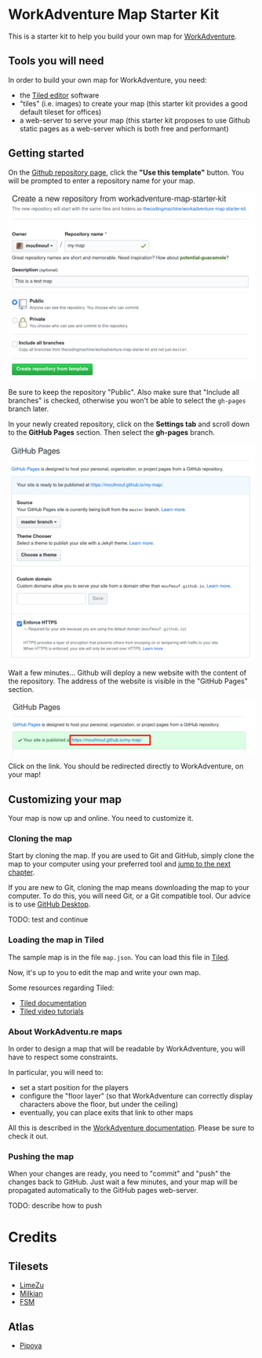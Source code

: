 # WorkAdventure Map Starter Kit

This is a starter kit to help you build your own map for [WorkAdventure](https://workadventu.re).

## Tools you will need

In order to build your own map for WorkAdventure, you need:

- the [Tiled editor](https://www.mapeditor.org/) software
- "tiles" (i.e. images) to create your map (this starter kit provides a good default tileset for offices)
- a web-server to serve your map (this starter kit proposes to use Github static pages as a web-server which is both free and performant)

## Getting started

On the [Github repository page](https://github.com/thecodingmachine/workadventure-map-starter-kit),
click the **"Use this template"** button. You will be prompted to enter a repository name for your map.

![](docs/create_repo.png)

Be sure to keep the repository "Public".
Also make sure that "Include all branches" is checked, otherwise you won't be able to select the `gh-pages` branch later. 

In your newly created repository, click on the **Settings tab** and scroll down to the **GitHub Pages** section.
Then select the **gh-pages** branch. 

![](docs/github_pages.png)

Wait a few minutes... Github will deploy a new website with the content of the repository.
The address of the website is visible in the "GitHub Pages" section.

![](docs/website_address.png)

Click on the link. You should be redirected directly to WorkAdventure, on your map!

## Customizing your map

Your map is now up and online. You need to customize it.

### Cloning the map

Start by cloning the map. If you are used to Git and GitHub, simply clone the map
to your computer using your preferred tool and [jump to the next chapter](#loading-the-map-in-tiled).

If you are new to Git, cloning the map means downloading the map to your computer.
To do this, you will need Git, or a Git compatible tool. Our advice is to use
[GitHub Desktop](https://desktop.github.com/).

TODO: test and continue

### Loading the map in Tiled

The sample map is in the file `map.json`.
You can load this file in [Tiled](https://www.mapeditor.org/).

Now, it's up to you to edit the map and write your own map.

Some resources regarding Tiled:

- [Tiled documentation](https://doc.mapeditor.org/en/stable/manual/introduction/)
- [Tiled video tutorials](https://www.gamefromscratch.com/post/2015/10/14/Tiled-Map-Editor-Tutorial-Series.aspx)

### About WorkAdventu.re maps

In order to design a map that will be readable by WorkAdventure, you will have to respect some constraints.

In particular, you will need to:

- set a start position for the players
- configure the "floor layer" (so that WorkAdventure can correctly display characters above the floor, but under the ceiling)
- eventually, you can place exits that link to other maps

All this is described in the [WorkAdventure documentation](https://github.com/thecodingmachine/workadventure/#designing-a-map).
Please be sure to check it out. 

### Pushing the map

When your changes are ready, you need to "commit" and "push" the changes back to GitHub.
Just wait a few minutes, and your map will be propagated automatically to the GitHub pages web-server.

TODO: describe how to push

# Credits

## Tilesets

- [LimeZu](https://limezu.itch.io)
- [Milkian](https://www.deviantart.com/milkian)
- [FSM](#no-link-found)

## Atlas

- [Pipoya](https://pipoya.itch.io)
